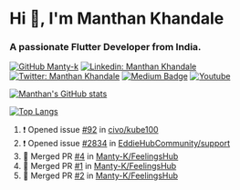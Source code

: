# Hi 👋, I'm Manthan Khandale
### A passionate Flutter Developer from India.

[![GitHub Manty-k](https://img.shields.io/github/followers/Manty-K?label=follow&style=for-the-badge)](https://github.com/Manty-K)
[![Linkedin: Manthan Khandale](https://img.shields.io/badge/-LinkedIn-blue?style=for-the-badge&logo=Linkedin&logoColor=white&link=https://www.linkedin.com/in/manthan-khandale/)](https://www.linkedin.com/in/manthan-khandale/)
[![Twitter: Manthan Khandale](https://img.shields.io/twitter/follow/KhandaleManthan?color=%09%231DA1F2&label=Twitter&style=for-the-badge&logo=Twitter)](https://twitter.com/KhandaleManthan)
[![Medium Badge](https://img.shields.io/badge/-Medium-black?style=for-the-badge&labelColor=000000&logo=Medium&link=https://medium.com/@manthankhandale)](https://medium.com/@manthankhandale)
[![Youtube](https://img.shields.io/youtube/channel/subscribers/UC0xwzV_5nqen2mU-utTAq9Q?label=Youtube&style=for-the-badge)](https://www.youtube.com/channel/UC0xwzV_5nqen2mU-utTAq9Q)

[![Manthan's GitHub stats](https://github-readme-stats.vercel.app/api?username=Manty-K&count_private=true&theme=radical)](https://github.com/anuraghazra/github-readme-stats)

[![Top Langs](https://github-readme-stats.vercel.app/api/top-langs/?username=Manty-K)](https://github.com/anuraghazra/github-readme-stats)

<!--START_SECTION:activity-->
1. ❗️ Opened issue [#92](https://github.com/civo/kube100/issues/92) in [civo/kube100](https://github.com/civo/kube100)
2. ❗️ Opened issue [#2834](https://github.com/EddieHubCommunity/support/issues/2834) in [EddieHubCommunity/support](https://github.com/EddieHubCommunity/support)
3. 🎉 Merged PR [#4](https://github.com/Manty-K/FeelingsHub/pull/4) in [Manty-K/FeelingsHub](https://github.com/Manty-K/FeelingsHub)
4. 🎉 Merged PR [#1](https://github.com/Manty-K/FeelingsHub/pull/1) in [Manty-K/FeelingsHub](https://github.com/Manty-K/FeelingsHub)
5. 🎉 Merged PR [#2](https://github.com/Manty-K/FeelingsHub/pull/2) in [Manty-K/FeelingsHub](https://github.com/Manty-K/FeelingsHub)
<!--END_SECTION:activity-->


<!--
**Manty-K/Manty-K** is a ✨ _special_ ✨ repository because its `README.md` (this file) appears on your GitHub profile.

Here are some ideas to get you started:

- 🔭 I’m currently working on ...
- 🌱 I’m currently learning ...
- 👯 I’m looking to collaborate on ...
- 🤔 I’m looking for help with ...
- 💬 Ask me about ...
- 📫 How to reach me: ...
- 😄 Pronouns: ...
- ⚡ Fun fact: ...
-->
